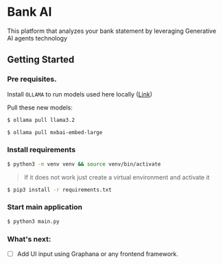 # Bank AI
This platform that analyzes your bank statement by leveraging Generative AI agents technology

## Getting Started
### Pre requisites.
Install `OLLAMA` to run models used here locally ([Link](https://ollama.com/download))

Pull these new models:

```bash
$ ollama pull llama3.2
```

```bash
$ ollama pull mxbai-embed-large
```

### Install requirements

```bash
$ python3 -m venv venv && source venv/bin/activate 
```
> If it does not work just create a virtual environment and activate it

```bash
$ pip3 install -r requirements.txt
```

### Start main application

```bash
$ python3 main.py
```

### What's next:
- [ ] Add UI input using Graphana or any frontend framework.
